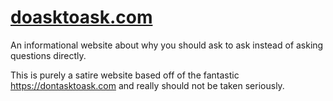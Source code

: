 # [doasktoask.com](https://doasktoask.com)
An informational website about why you should ask to ask instead of asking
questions directly.

This is purely a satire website based off of the fantastic
https://dontasktoask.com and really should not be taken seriously.